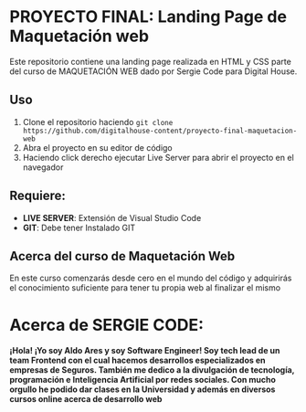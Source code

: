 # PROYECTO FINAL: Landing Page de Maquetación web

Este repositorio contiene una landing page realizada en HTML y CSS parte del curso de MAQUETACIÓN WEB dado por Sergie Code para Digital House.

## Uso

1.  Clone el repositorio haciendo `git clone https://github.com/digitalhouse-content/proyecto-final-maquetacion-web`
2.  Abra el proyecto en su editor de código
3.  Haciendo click derecho ejecutar Live Server para abrir el proyecto en el navegador

## Requiere:

-   **LIVE SERVER**: Extensión de Visual Studio Code
-   **GIT**: Debe tener Instalado GIT

## Acerca del curso de Maquetación Web
En este curso comenzarás desde cero en el mundo del código y adquirirás el conocimiento suficiente para tener tu propia web al finalizar el mismo

# Acerca de SERGIE CODE:
#### ¡Hola! ¡Yo soy Aldo Ares y soy Software Engineer! Soy tech lead de un team Frontend con el cual hacemos desarrollos especializados en empresas de Seguros. También me dedico a la divulgación de tecnología, programación e Inteligencia Artificial por redes sociales. Con mucho orgullo he podido dar clases en la Universidad y además en diversos cursos online acerca de desarrollo web


